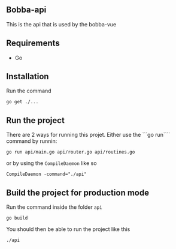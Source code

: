 ## Bobba-api

This is the api that is used by the bobba-vue

## Requirements

- Go

## Installation

Run the command 

```go get ./...```

## Run the project

There are 2 ways for running this projet.
Either use the ```go run```` command by runnin: 

```shell
go run api/main.go api/router.go api/routines.go
```

or by using the ```CompileDaemon``` like so

```shell
CompileDaemon -command="./api"
```

## Build the project for production mode

Run the command inside the folder ```api```

```shell
go build
```

You should then be able to run the project like this

```shell
./api
```